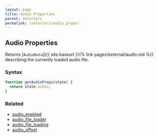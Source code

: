 ```yaml
---
layout: page
title: Audio Properties
parent: Selectors
permalink: /selectors/audio_props/
---
```


## Audio Properties

Returns [`AudioData`]({{ site.baseurl }}{% link pages/external/audio.md %}) describing the currently loaded audio file.

### Syntax

```js
function getAudioProps(state) {
  return state.audio;
}
```

### Related

- [audio_enabled](./audio_enabled.md)
- [audio_file_loader](./audio_file_loader.md)
- [audio_file_loading](./audio_file_loading.md)
- [audio_offset](./audio_offset.md)
